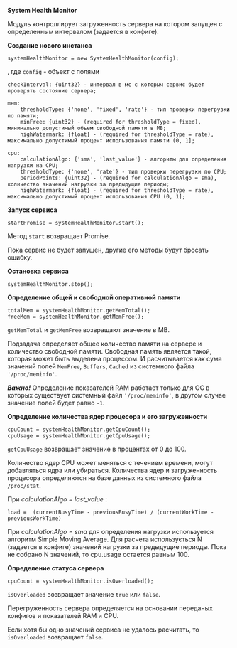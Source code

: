 **System Health Monitor**

Модуль контроллирует загруженность сервера на котором запущен с определенным интервалом (задается в конфиге).

**Создание нового инстанса**

    systemHealthMonitor = new SystemHealthMonitor(config);

, где `config` - объект с полями

    checkInterval: {uint32} - интервал в мс с которым сервис будет проверять состояние сервера;
    
    mem:
        thresholdType: {'none', 'fixed', 'rate'} - тип проверки перегрузки по памяти;
        minFree: {uint32} - (required for thresholdType = fixed), минимально допустимый объем свободной памяти в MB;
        highWatermark: {float} - (required for thresholdType = rate), максимально допустимый процент использования памяти (0, 1];
        
    cpu:
        calculationAlgo: {'sma', 'last_value'} - алгоритм для определения нагрузки на CPU;
        thresholdType: {'none', 'rate'} - тип проверки перегрузки по CPU;
        periodPoints: {uint32} - (required for calculationAlgo = sma), количество значений нагрузки за предыдущие периоды;
        highWatermark: {float} - (required for thresholdType = rate), максимально допустимый процент использования CPU (0, 1];

**Запуск сервиса**

    startPromise = systemHealthMonitor.start();
    
Метод `start` возвращает Promise.

Пока сервис не будет запущен, другие его методы будут бросать ошибку.

**Остановка сервиса**

    systemHealthMonitor.stop();

**Определение общей и свободной оперативной памяти**

    totalMem = systemHealthMonitor.getMemTotal();
    freeMem = systemHealthMonitor.getMemFree();

`getMemTotal` и `getMemFree` возвращают значение в MB.

Подзадача определяет общее количество памяти на сервере и количество свободной памяти. 
Свободная память является такой, которая может быть выделена процессом. И расчитывается как сума значений полей 
`MemFree`, `Buffers`, `Cached` из системного файла `'/proc/meminfo'`.

**_Важно!_**
Определение показателей RAM работает только для ОС в которых существует системный файл `'/proc/meminfo'`, 
в другом случае значение полей будет равно `-1`.

**Определение количества ядер процесора и его загруженности**

    cpuCount = systemHealthMonitor.getCpuCount();
    cpuUsage = systemHealthMonitor.getCpuUsage();

`getCpuUsage` возвращает значение в процентах от 0 до 100.

Количество ядер CPU может меняться с течением времени, могут добавляться ядра или убираться. 
Количества ядер и загруженность процесора определяются на базе данных из системного файла `/proc/stat`.

При _calculationAlgo = last_value_ :

    load =  (currentBusyTime - previousBusyTime) / (currentWorkTime - previousWorkTime)

При _calculationAlgo = sma_ для определения нагрузки используется алгоритм Simple Moving Average.
Для расчета использується N (задается в конфиге) значений нагрузки за предыдущие периоды. 
Пока не собрано N значений, то cpu.usage остается равным 100.

**Определение статуса сервера**

    cpuCount = systemHealthMonitor.isOverloaded();
    
`isOverloaded` возвращает значение `true` или `false`.

Перегруженность сервера определяется на основании переданых конфигов и показателей RAM и CPU.

Если хотя бы одно значений сервиса не удалось расчитать, то `isOverloaded` возвращает `false`.

